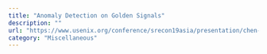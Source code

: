 ```yaml
---
title: "Anomaly Detection on Golden Signals"
description: ""
url: "https://www.usenix.org/conference/srecon19asia/presentation/chen-yu"
category: "Miscellaneous"
---
```

